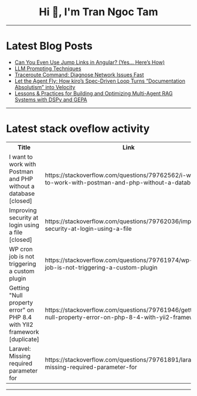 <h1 align="center">Hi 👋, I'm Tran Ngoc Tam</h1>

---

# Latest Blog Posts 
<!-- BLOG-POST-LIST:START -->
- [Can You Even Use Jump Links in Angular? &lpar;Yes… Here’s How&rpar;](https://dev.to/brianmtreese/can-you-even-use-jump-links-in-angular-yes-heres-how-1lb2)
- [LLM Prompting Techniques](https://dev.to/shajam/llm-prompting-techniques-3clf)
- [Traceroute Command: Diagnose Network Issues Fast](https://dev.to/serveravatar/traceroute-command-diagnose-network-issues-fast-1kcn)
- [Let the Agent Fly: How kiro’s Spec-Driven Loop Turns “Documentation Absolutism” into Velocity](https://dev.to/subara3/let-the-agent-fly-how-kiros-spec-driven-loop-turns-documentation-absolutism-into-velocity-38ac)
- [Lessons &amp; Practices for Building and Optimizing Multi-Agent RAG Systems with DSPy and GEPA](https://dev.to/sky_yv_11b3d5d44877d27276/lessons-practices-for-building-and-optimizing-multi-agent-rag-systems-with-dspy-and-gepa-2lh7)
<!-- BLOG-POST-LIST:END -->

---

# Latest stack oveflow activity
<table>
  <tr><th>Title</th><th>Link</th></tr>
  <!-- STACKOVERFLOW:START --><tr><td>I want to work with Postman and PHP without a database [closed]</td><td>https://stackoverflow.com/questions/79762562/i-want-to-work-with-postman-and-php-without-a-database</td></tr><tr><td>Improving security at login using a file [closed]</td><td>https://stackoverflow.com/questions/79762036/improving-security-at-login-using-a-file</td></tr><tr><td>WP cron job is not triggering a custom plugin</td><td>https://stackoverflow.com/questions/79761974/wp-cron-job-is-not-triggering-a-custom-plugin</td></tr><tr><td>Getting &quot;Null property error&quot; on PHP 8.4 with YII2 framework [duplicate]</td><td>https://stackoverflow.com/questions/79761946/getting-null-property-error-on-php-8-4-with-yii2-framework</td></tr><tr><td>Laravel: Missing required parameter for</td><td>https://stackoverflow.com/questions/79761891/laravel-missing-required-parameter-for</td></tr><!-- STACKOVERFLOW:END -->
</table>

---


